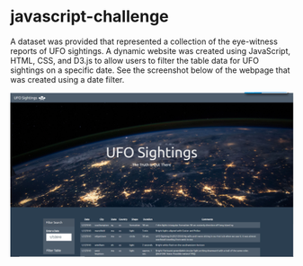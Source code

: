 # javascript-challenge

A dataset was provided that represented a collection of the eye-witness reports of UFO sightings.  A dynamic website was created using JavaScript, HTML, CSS, and D3.js to allow users to filter the table data for UFO sightings on a specific date. See the screenshot below of the webpage that was created using a date filter.

![](Screenshot.PNG)
